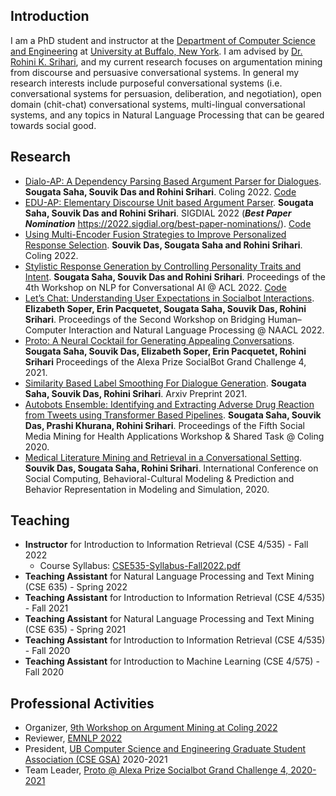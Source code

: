 ## Introduction

I am a PhD student and instructor at the [Department of Computer Science and Engineering](https://engineering.buffalo.edu/computer-science-engineering.html) at [University at Buffalo, New York](https://www.buffalo.edu/). I am advised by [Dr. Rohini K. Srihari](https://www.acsu.buffalo.edu/~rohini/), and my current research focuses on argumentation mining from discourse and persuasive conversational systems. In general my research interests include purposeful conversational systems (i.e. conversational systems for persuasion, deliberation, and negotiation), open domain (chit-chat) conversational systems, multi-lingual conversational systems, and any topics in Natural Language Processing that can be geared towards social good.

## Research
- [Dialo-AP: A Dependency Parsing Based Argument Parser for Dialogues](https://coling2022.org/papers). **Sougata Saha, Souvik Das and Rohini Srihari**. Coling 2022. [Code](https://sougata-ub.github.io/dialo-ap/)
- [EDU-AP: Elementary Discourse Unit based Argument Parser](https://2022.sigdial.org/accepted-papers-list/). **Sougata Saha, Souvik Das and Rohini Srihari**. SIGDIAL 2022 (_**Best Paper Nomination**_ https://2022.sigdial.org/best-paper-nominations/). [Code](https://sougata-ub.github.io/edu-ap/)
- [Using Multi-Encoder Fusion Strategies to Improve Personalized Response Selection](https://coling2022.org/papers). **Souvik Das, Sougata Saha and Rohini Srihari**. Coling 2022.
- [Stylistic Response Generation by Controlling Personality Traits and Intent](https://aclanthology.org/2022.nlp4convai-1.16/). **Sougata Saha, Souvik Das and Rohini Srihari**. Proceedings of the 4th Workshop on NLP for Conversational AI @ ACL 2022. [Code](https://sougata-ub.github.io/personality-response-generation/)
- [Let’s Chat: Understanding User Expectations in Socialbot Interactions](https://aclanthology.org/2022.hcinlp-1.5.pdf). **Elizabeth Soper, Erin Pacquetet, Sougata Saha, Souvik Das, Rohini Srihari**. Proceedings of the Second Workshop on Bridging Human–Computer Interaction and Natural Language Processing @ NAACL 2022.
- [Proto: A Neural Cocktail for Generating Appealing Conversations](https://arxiv.org/pdf/2109.02513.pdf). **Sougata Saha, Souvik Das, Elizabeth Soper, Erin Pacquetet, Rohini Srihari** Proceedings of the Alexa Prize SocialBot Grand Challenge 4, 2021.
- [Similarity Based Label Smoothing For Dialogue Generation](https://arxiv.org/pdf/2107.11481.pdf). **Sougata Saha, Souvik Das, Rohini Srihari**. Arxiv Preprint 2021.
- [Autobots Ensemble: Identifying and Extracting Adverse Drug Reaction from Tweets using Transformer Based Pipelines](https://aclanthology.org/2020.smm4h-1.16/). **Sougata Saha, Souvik Das, Prashi Khurana, Rohini Srihari**. Proceedings of the Fifth Social Media Mining for Health Applications Workshop & Shared Task @ Coling 2020.
- [Medical Literature Mining and Retrieval in a Conversational Setting](https://arxiv.org/pdf/2108.01436.pdf). **Souvik Das, Sougata Saha, Rohini Srihari**. International Conference on Social Computing, Behavioral-Cultural Modeling & Prediction and Behavior Representation in Modeling and Simulation, 2020.

## Teaching
- **Instructor** for Introduction to Information Retrieval (CSE 4/535) - Fall 2022
  - Course Syllabus: [CSE535-Syllabus-Fall2022.pdf](https://github.com/sougata-ub/sougata-ub.github.io/files/9240948/CSE535-Syllabus-Fall2022.pdf)
- **Teaching Assistant** for Natural Language Processing and Text Mining (CSE 635) - Spring 2022
- **Teaching Assistant** for Introduction to Information Retrieval (CSE 4/535) - Fall 2021
- **Teaching Assistant** for Natural Language Processing and Text Mining (CSE 635) - Spring 2021
- **Teaching Assistant** for Introduction to Information Retrieval (CSE 4/535) - Fall 2020
- **Teaching Assistant** for Introduction to Machine Learning (CSE 4/575) - Fall 2020

## Professional Activities
- Organizer, [9th Workshop on Argument Mining at Coling 2022](https://argmining-org.github.io/2022/)
- Reviewer, [EMNLP 2022](https://2022.emnlp.org/)
- President, [UB Computer Science and Engineering Graduate Student Association (CSE GSA)](https://engineering.buffalo.edu/computer-science-engineering/people/professional-and-student-organizations/computer-science-and-engineering-graduate-student-association.html) 2020-2021
- Team Leader, [Proto @ Alexa Prize Socialbot Grand Challenge 4, 2020-2021](https://www.amazon.science/alexa-prize/teams/proto)
